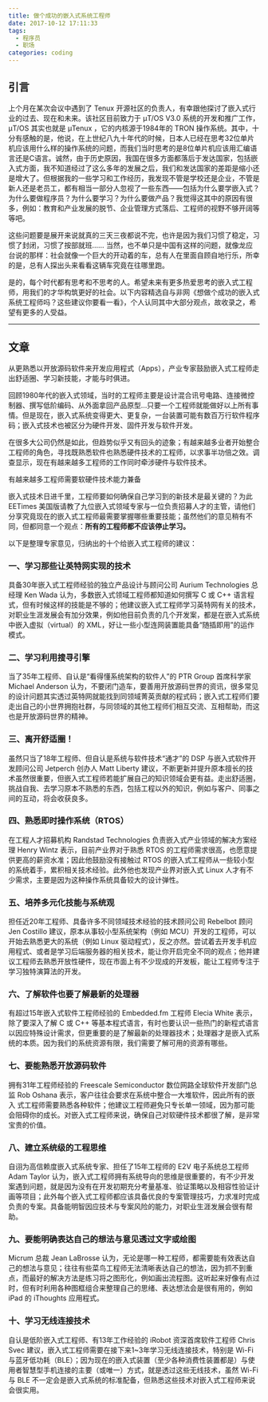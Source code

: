 ```yaml
---
title: 做个成功的嵌入式系统工程师
date: 2017-10-12 17:11:33
tags:
  - 程序员
  - 职场
categories: coding
---
```


## 引言

上个月在某次会议中遇到了 Tenux 开源社区的负责人，有幸跟他探讨了嵌入式行业的过去、现在和未来。该社区目前致力于 µT/OS V3.0 系统的开发和推广工作，µT/OS 其实也就是 μTenux ，它的内核源于1984年的 TRON 操作系统。其中，十分有感触的是，他说，在上世纪八九十年代的时候，日本人已经在思考32位单片机应该用什么样的操作系统的问题，而我们当时思考的是8位单片机应该用汇编语言还是C语言。诚然，由于历史原因，我国在很多方面都落后于发达国家，包括嵌入式方面，我不知道经过了这么多年的发展之后，我们和发达国家的差距是缩小还是增大了。但根据我的一些学习和工作经历，我发现不管是学校还是企业，不管是新人还是老员工，都有相当一部分人忽视了一些东西——包括为什么要学嵌入式？为什么要做程序员？为什么要学习？为什么要做产品？我觉得这其中的原因有很多，例如：教育和产业发展的脱节、企业管理方式落后、工程师的视野不够开阔等等吧。

这些问题要是展开来说就真的三天三夜都说不完，也许是因为我们习惯了稳定，习惯了封闭，习惯了按部就班…… 当然，也不单只是中国有这样的问题，就像龙应台说的那样：社会就像一个巨大的开动着的车，总有人在里面自顾自地行乐，所幸的是，总有人探出头来看看这辆车究竟在往哪里跑。

是的，每个时代都有思考和不思考的人。希望未来有更多热爱思考的嵌入式工程师，用我们的才华构筑更好的社会。以下内容精选自与非网《想做个成功的嵌入式系统工程师吗？这些建议你要看一看》，个人认同其中大部分观点，故收录之，希望有更多的人受益。

---

## 文章

从更熟悉以开放源码软件来开发应用程式（Apps），产业专家鼓励嵌入式工程师走出舒适圈、学习新技能，才能与时俱进。

回顾1980年代的嵌入式领域，当时的工程师主要是设计混合讯号电路、连接微控制器、撰写低阶编码、从外面拿回产品原型…只要一个工程师就能做好以上所有事情。但是现在，嵌入式系统变得更大、更复杂，一台装置可能有数百万行软件程序码；嵌入式技术也被区分为硬件开发、固件开发与软件开发。

在很多大公司仍然是如此，但趋势似乎又有回头的迹象；有越来越多业者开始整合工程师的角色，寻找既熟悉软件也熟悉硬件技术的工程师，以求事半功倍之效。调查显示，现在有越来越多工程师的工作同时牵涉硬件与软件技术。

有越来越多工程师需要软硬件技术能力兼备

嵌入式技术日进千里，工程师要如何确保自己学习到的新技术是最关键的？为此 EETimes 美国版请教了九位嵌入式领域专家与一位负责招募人才的主管，请他们分享究竟现在的嵌入式工程师最需要掌握哪些重要技能；虽然他们的意见稍有不同，但都同意一个观点：**所有的工程师都不应该停止学习。**

以下是整理专家意见，归纳出的十个给嵌入式工程师的建议：

### 一、学习那些让英特网实现的技术

具备30年嵌入式工程师经验的独立产品设计与顾问公司 Aurium Technologies 总经理 Ken Wada 认为，多数嵌入式领域工程师都知道如何撰写 C 或 C++ 语言程式，但有时候这样的技能是不够的；他建议嵌入式工程师学习英特网有关的技术，对职业生涯发展会有加分效果，例如他目前负责的几个开发案，都是在嵌入式系统中嵌入虚拟（virtual）的 XML，好让一些小型连网装置能具备“随插即用”的运作模式。

### 二、学习利用搜寻引擎

当了35年工程师、自认是“看得懂系统架构的软件人”的 PTR Group 首席科学家 Michael Anderson 认为，不要闭门造车，要善用开放源码世界的资讯，很多常见的设计问题其实透过英特网就能找到同领域菁英贡献的程式码；嵌入式工程师们要走出自己的小世界拥抱社群，与同领域的其他工程师们相互交流、互相帮助，而这也是开放源码世界的精神。

### 三、离开舒适圈！

虽然只当了18年工程师、但自认是系统与软件技术“通才”的 DSP 与嵌入式软件开发顾问公司 Jetperch 创办人 Matt Liberty 建议，不断更新并提升原本擅长的技术虽然很重要，但嵌入式工程师若能扩展自己的知识领域会更有益。走出舒适圈，挑战自我、去学习原本不熟悉的东西，包括工程以外的知识，例如与客户、同事之间的互动，将会收获良多。

### 四、熟悉即时操作系统（RTOS）

在工程人才招募机构 Randstad Technologies 负责嵌入式产业领域的解决方案经理 Henry Wintz 表示，目前产业界对于熟悉 RTOS 的工程师需求很高，也愿意提供更高的薪资水准；因此他鼓励没有接触过 RTOS 的嵌入式工程师从一些较小型的系统着手，累积相关技术经验。此外他也发现产业界对嵌入式 Linux 人才有不少需求，主要是因为这种操作系统具备较大的设计弹性。

### 五、培养多元化技能与系统观

担任近20年工程师、具备许多不同领域技术经验的技术顾问公司 Rebelbot 顾问 Jen Costillo 建议，原本从事较小型系统架构（例如 MCU）开发的工程师，可以开始去熟悉更大的系统（例如 Linux 驱动程式），反之亦然。尝试着去开发手机应用程式、或者是学习后端服务器的相关技术，能让你开启完全不同的观点；他并建议工程师去熟悉开放性硬件，现在市面上有不少现成的开发板，能让工程师专注于学习独特演算法的开发。

### 六、了解软件也要了解最新的处理器

有超过15年嵌入式软件工程师经验的 Embedded.fm 工程师 Elecia White 表示，除了要深入了解 C 或 C++ 等基本程式语言，有时也要认识一些热门的新程式语言以因应特殊设计需求，但更重要的是了解最新的处理器技术；处理器才是嵌入式系统的本质。因为我们的系统资源有限，我们需要了解可用的资源有哪些。

### 七、要能熟悉开放源码软件

拥有31年工程师经验的 Freescale Semiconductor  数位网路全球软件开发部门总监 Rob Oshana 表示，客户往往会要求在系统中整合一大堆软件，因此所有的嵌入 式工程师需要熟悉各种软件；他建议工程师避免只专长单一领域，因为那可能会阻碍你的成长。对嵌入式工程师来说，确保自己对软硬件技术都很了解，是非常宝贵的价值。

### 八、建立系统级的工程思维

自诩为高信赖度嵌入式系统专家、担任了15年工程师的 E2V 电子系统总工程师 Adam Taylor 认为，嵌入式工程师拥有系统导向的思维是很重要的，有不少开发案遇到问题，就是因为没有在开发初期充分考量基准、验证策略以及相容性验证计画等项目；此外每个嵌入式工程师都应该具备优良的专案管理技巧，力求准时完成负责的专案。具备能明智因应技术与专案风险的能力，对职业生涯发展会很有帮助。

### 九、要能明确表达自己的想法与意见透过文字或绘图

Micrum 总裁 Jean LaBrosse 认为，无论是哪一种工程师，都需要能有效表达自己的想法与意见；往往有些菜鸟工程师无法清晰表达自己的想法，因为抓不到重点，而最好的解决方法是练习将之图形化，例如画出流程图。这听起来好像有点过时，但有时利用各种图框组合来整理自己的思绪、表达想法会是很有用的，例如 iPad 的 iThoughts 应用程式。

### 十、学习无线连接技术

自认是低阶嵌入式工程师、有13年工作经验的 iRobot 资深首席软件工程师 Chris Svec 建议，嵌入式工程师需要在接下来1~3年学习无线连接技术，特别是 Wi-Fi 与蓝牙低功耗（BLE）；因为现在的嵌入式装置（至少各种消费性装置都是）与使用者智慧型手机连接的主要（或唯一）方式，就是透过这些无线技术，虽然 Wi-Fi 与 BLE 不一定会是嵌入式系统的标准配备，但熟悉这些技术对嵌入式工程师来说会很实用。

